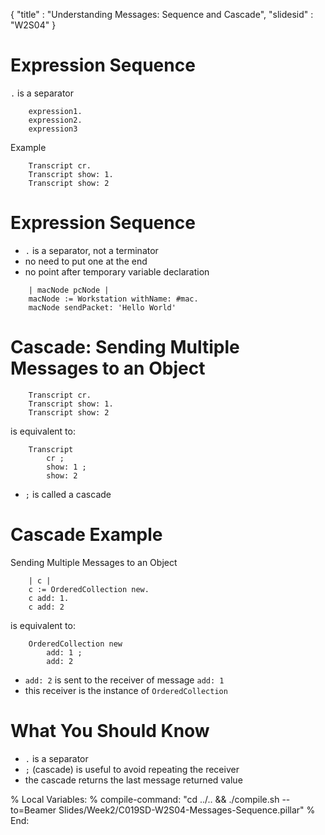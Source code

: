{"title" : "Understanding Messages: Sequence and Cascade","slidesid" : "W2S04"}# Expression Sequence`.` is a separator```    expression1.
    expression2.
    expression3```Example```    Transcript cr.
    Transcript show: 1.
    Transcript show: 2```# Expression Sequence- `.` is a separator, not a terminator - no need to put one at the end- no point after temporary variable declaration```    | macNode pcNode |
    macNode := Workstation withName: #mac.
    macNode sendPacket: 'Hello World'```# Cascade: Sending Multiple Messages to an Object```    Transcript cr.
    Transcript show: 1.
    Transcript show: 2```is equivalent to:```    Transcript
        cr ;
        show: 1 ;
        show: 2```- `;` is called a cascade# Cascade Example Sending Multiple Messages to an Object```    | c |
    c := OrderedCollection new.
    c add: 1.
    c add: 2```is equivalent to:```    OrderedCollection new
        add: 1 ;
        add: 2 ```- `add: 2` is sent to the receiver of message `add: 1`- this receiver is the instance of `OrderedCollection`# What You Should Know- `.` is a separator- `;` \(cascade\) is useful to avoid repeating the receiver- the cascade returns the last message returned value%  Local Variables:%  compile-command: "cd ../.. && ./compile.sh --to=Beamer Slides/Week2/C019SD-W2S04-Messages-Sequence.pillar"%  End: